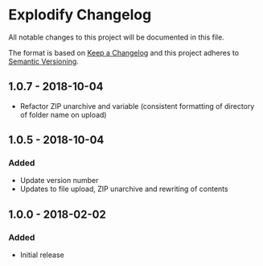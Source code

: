 # Explodify Changelog

All notable changes to this project will be documented in this file.

The format is based on [Keep a Changelog](http://keepachangelog.com/) and this project adheres to [Semantic Versioning](http://semver.org/).


## 1.0.7 - 2018-10-04
- Refactor ZIP unarchive and variable (consistent formatting of directory of folder name on upload)

## 1.0.5 - 2018-10-04
### Added
- Update version number
- Updates to file upload, ZIP unarchive and rewriting of contents

## 1.0.0 - 2018-02-02
### Added
- Initial release
